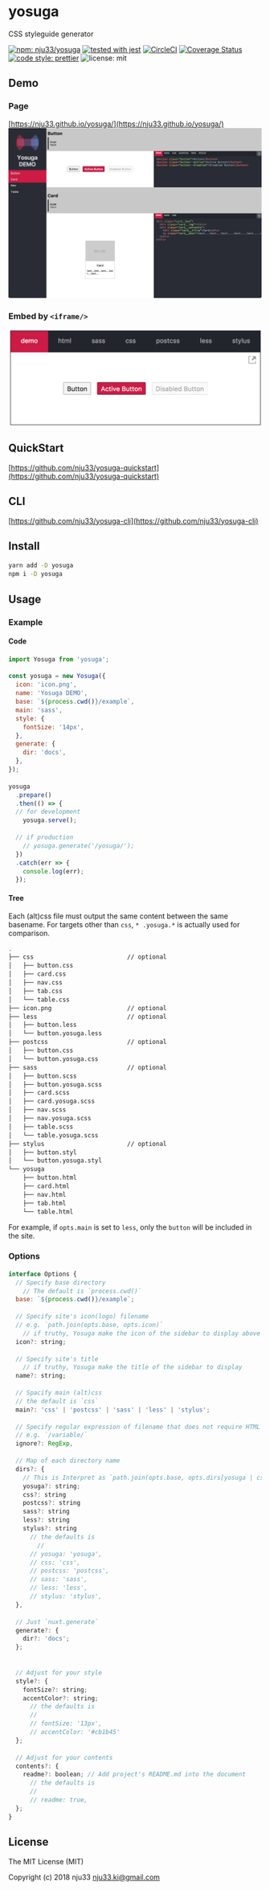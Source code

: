 # yosuga

CSS styleguide generator

[![npm: nju33/yosuga](https://img.shields.io/npm/v/yosuga.svg)](https://www.npmjs.com/package/yosuga)
[![tested with jest](https://img.shields.io/badge/tested_with-jest-99424f.svg)](https://github.com/facebook/jest)
[![CircleCI](https://circleci.com/gh/nju33/yosuga.svg?style=svg)](https://circleci.com/gh/nju33/yosuga)
[![Coverage Status](https://coveralls.io/repos/github/nju33/yosuga/badge.svg?branch=master)](https://coveralls.io/github/nju33/yosuga?branch=master)
[![code style: prettier](https://img.shields.io/badge/code_style-prettier-ff69b4.svg?style=flat-square)](https://github.com/prettier/prettier)
![license: mit](https://img.shields.io/packagist/l/doctrine/orm.svg)

## Demo

### Page

[https://nju33.github.io/yosuga/](https://nju33.github.io/yosuga/)
![yosuga: screenshot](https://github.com/nju33/yosuga/blob/master/assets/screenshot.png?raw=true)

### Embed by `<iframe/>`

![yosuga: embed-screenshot](https://github.com/nju33/yosuga/blob/master/assets/embed-screenshot.png?raw=true)


## QuickStart

[https://github.com/nju33/yosuga-quickstart](https://github.com/nju33/yosuga-quickstart)

## CLI

[https://github.com/nju33/yosuga-cli](https://github.com/nju33/yosuga-cli)

## Install
```bash
yarn add -D yosuga
npm i -D yosuga
```

## Usage

### Example

#### Code

```js
import Yosuga from 'yosuga';

const yosuga = new Yosuga({
  icon: 'icon.png',
  name: 'Yosuga DEMO',
  base: `${process.cwd()}/example`,
  main: 'sass',
  style: {
    fontSize: '14px',
  },
  generate: {
    dir: 'docs',
  },
});

yosuga
  .prepare()
  .then(() => {
  // for development
    yosuga.serve();

  // if production
    // yosuga.generate('/yosuga/');
  })
  .catch(err => {
    console.log(err);
  });
```

#### Tree

Each (alt)css file must output the same content between the same basename.
For targets other than `css`, `* .yosuga.*` is actually used for comparison.

```bash
.
├── css                          // optional
│   ├── button.css
│   ├── card.css
│   ├── nav.css
│   ├── tab.css
│   └── table.css
├── icon.png                     // optional
├── less                         // optional
│   ├── button.less
│   └── button.yosuga.less
├── postcss                      // optional
│   ├── button.css
│   └── button.yosuga.css
├── sass                         // optional
│   ├── button.scss
│   ├── button.yosuga.scss
│   ├── card.scss
│   ├── card.yosuga.scss
│   ├── nav.scss
│   ├── nav.yosuga.scss
│   ├── table.scss
│   └── table.yosuga.scss
├── stylus                       // optional
│   ├── button.styl
│   └── button.yosuga.styl
└── yosuga
    ├── button.html
    ├── card.html
    ├── nav.html
    ├── tab.html
    └── table.html
```

For example, if `opts.main` is set to `less`, only the `button` will be included in the site.

### Options

```js
interface Options {
  // Specify base directory
	// The default is `process.cwd()`
  base: `${process.cwd()}/example`;

  // Specify site's icon(logo) filename
  // e.g. `path.join(opts.base, opts.icon)`
	// if truthy, Yosuga make the icon of the sidebar to display above the title
  icon?: string;

  // Specify site's title
	// if truthy, Yosuga make the title of the sidebar to display
  name?: string;

  // Spacify main (alt)css
  // the default is `css`
  main?: 'css' | 'postcss' | 'sass' | 'less' | 'stylus';

  // Specify regular expression of filename that does not require HTML
  // e.g. `/variable/`
  ignore?: RegExp,

  // Map of each directory name
  dirs?: {
    // This is Interpret as `path.join(opts.base, opts.dirs[yosuga | css | postcss | sass | less | stylus])`
    yosuga?: string;
    css?: string
    postcss?: string
    sass?: string
    less?: string
    stylus?: string
	  // the defaults is
		//
	  // yosuga: 'yosuga',
	  // css: 'css',
	  // postcss: 'postcss',
	  // sass: 'sass',
	  // less: 'less',
	  // stylus: 'stylus',
  },

  // Just `nuxt.generate`
  generate?: {
    dir?: 'docs';
  };


  // Adjust for your style
  style?: {
    fontSize?: string;
    accentColor?: string;
	  // the defaults is
	  //
	  // fontSize: '13px',
	  // accentColor: '#cb1b45'
  };

  // Adjust for your contents
  contents?: {
    readme?: boolean; // Add project's README.md into the document
	  // the defaults is
	  //
	  // readme: true,
  };
}
```

## License

The MIT License (MIT)

Copyright (c) 2018 nju33 <nju33.ki@gmail.com>
